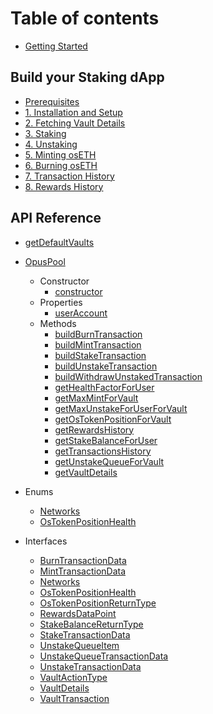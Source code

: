 # Table of contents

-   [Getting Started](getting-started.md)

## Build your Staking dApp

-   [Prerequisites](guide/0-prerequisites.md)
-   [1. Installation and Setup](guide/1-installation-and-setup.md)
-   [2. Fetching Vault Details](guide/2-fetching-vault-details.md)
-   [3. Staking](guide/3-staking.md)
-   [4. Unstaking](guide/4-unstaking.md)
-   [5. Minting osETH](guide/5-minting-os-eth.md)
-   [6. Burning osETH](guide/6-burning-os-eth.md)
-   [7. Transaction History](guide/7-transaction-history.md)
-   [8. Rewards History](guide/8-rewards-history.md)

## API Reference

-   [getDefaultVaults](docs/functions/getDefaultVaults.md)

-   [OpusPool](docs/classes/OpusPool.md)

    -   Constructor
        -   [constructor](docs/classes/OpusPool/Constructor/constructor.md)
    -   Properties
        -   [userAccount](docs/classes/OpusPool/Properties/userAccount.md)
    -   Methods
        -   [buildBurnTransaction](docs/classes/OpusPool/Methods/buildBurnTransaction.md)
        -   [buildMintTransaction](docs/classes/OpusPool/Methods/buildMintTransaction.md)
        -   [buildStakeTransaction](docs/classes/OpusPool/Methods/buildStakeTransaction.md)
        -   [buildUnstakeTransaction](docs/classes/OpusPool/Methods/buildUnstakeTransaction.md)
        -   [buildWithdrawUnstakedTransaction](docs/classes/OpusPool/Methods/buildWithdrawUnstakedTransaction.md)
        -   [getHealthFactorForUser](docs/classes/OpusPool/Methods/getHealthFactorForUser.md)
        -   [getMaxMintForVault](docs/classes/OpusPool/Methods/getMaxMintForVault.md)
        -   [getMaxUnstakeForUserForVault](docs/classes/OpusPool/Methods/getMaxUnstakeForUserForVault.md)
        -   [getOsTokenPositionForVault](docs/classes/OpusPool/Methods/getOsTokenPositionForVault.md)
        -   [getRewardsHistory](docs/classes/OpusPool/Methods/getRewardsHistory.md)
        -   [getStakeBalanceForUser](docs/classes/OpusPool/Methods/getStakeBalanceForUser.md)
        -   [getTransactionsHistory](docs/classes/OpusPool/Methods/getTransactionsHistory.md)
        -   [getUnstakeQueueForVault](docs/classes/OpusPool/Methods/getUnstakeQueueForVault.md)
        -   [getVaultDetails](docs/classes/OpusPool/Methods/getVaultDetails.md)

-   Enums

    -   [Networks](docs/enums/Networks.md)
    -   [OsTokenPositionHealth](docs/enums/OsTokenPositionHealth.md)

-   Interfaces

    -   [BurnTransactionData](docs/interfaces/BurnTransactionData.md)
    -   [MintTransactionData](docs/interfaces/MintTransactionData.md)
    -   [Networks](docs/interfaces/Networks.md)
    -   [OsTokenPositionHealth](docs/interfaces/OsTokenPositionHealth.md)
    -   [OsTokenPositionReturnType](docs/interfaces/OsTokenPositionReturnType.md)
    -   [RewardsDataPoint](docs/interfaces/RewardsDataPoint.md)
    -   [StakeBalanceReturnType](docs/interfaces/StakeBalanceReturnType.md)
    -   [StakeTransactionData](docs/interfaces/StakeTransactionData.md)
    -   [UnstakeQueueItem](docs/interfaces/UnstakeQueueItem.md)
    -   [UnstakeQueueTransactionData](docs/interfaces/UnstakeQueueTransactionData.md)
    -   [UnstakeTransactionData](docs/interfaces/UnstakeTransactionData.md)
    -   [VaultActionType](docs/interfaces/VaultActionType.md)
    -   [VaultDetails](docs/interfaces/VaultDetails.md)
    -   [VaultTransaction](docs/interfaces/VaultTransaction.md)
